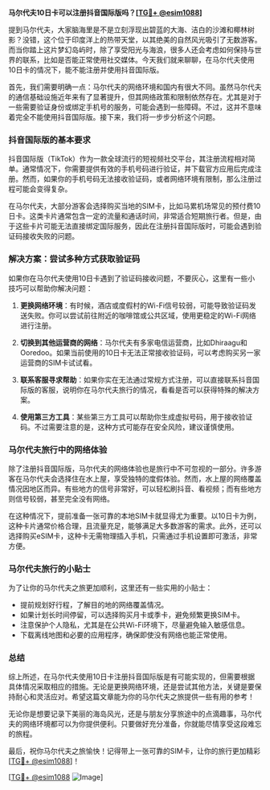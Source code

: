**马尔代夫10日卡可以注册抖音国际版吗？[[TG💪+ @esim1088](https://t.me/s/esim1088)]**

提到马尔代夫，大家脑海里是不是立刻浮现出碧蓝的大海、洁白的沙滩和椰林树影？没错，这个位于印度洋上的热带天堂，以其绝美的自然风光吸引了无数游客。而当你踏上这片梦幻岛屿时，除了享受阳光与海浪，很多人还会考虑如何保持与世界的联系，比如是否能正常使用社交媒体。今天我们就来聊聊，在马尔代夫使用10日卡的情况下，能不能注册并使用抖音国际版。

首先，我们需要明确一点：马尔代夫的网络环境和国内有很大不同。虽然马尔代夫的通信基础设施近年来有了显著提升，但其网络政策和限制依然存在。尤其是对于一些需要验证身份或绑定手机号的服务，可能会遇到一些障碍。不过，这并不意味着完全不能使用抖音国际版。接下来，我们将一步步分析这个问题。

### 抖音国际版的基本要求

抖音国际版（TikTok）作为一款全球流行的短视频社交平台，其注册流程相对简单。通常情况下，你需要提供有效的手机号码进行验证，并下载官方应用后完成注册。然而，如果你的手机号码无法接收验证码，或者网络环境有限制，那么注册过程可能会变得复杂。

在马尔代夫，大部分游客会选择购买当地的SIM卡，比如马累机场常见的预付费10日卡。这类卡片通常包含一定的流量和通话时间，非常适合短期旅行者。但是，由于这些卡片可能无法直接绑定国际服务，因此在注册抖音国际版时，可能会遇到验证码接收失败的问题。

### 解决方案：尝试多种方式获取验证码

如果你在马尔代夫使用10日卡遇到了验证码接收问题，不要灰心，这里有一些小技巧可以帮助你解决问题：

1. **更换网络环境**：有时候，酒店或度假村的Wi-Fi信号较弱，可能导致验证码发送失败。你可以尝试前往附近的咖啡馆或公共区域，使用更稳定的Wi-Fi网络进行注册。
   
2. **切换到其他运营商的网络**：马尔代夫有多家电信运营商，比如Dhiraagu和Ooredoo。如果当前使用的10日卡无法正常接收验证码，可以考虑购买另一家运营商的SIM卡试试看。

3. **联系客服寻求帮助**：如果你实在无法通过常规方式注册，可以直接联系抖音国际版的客服，说明你在马尔代夫旅行的情况，看看是否可以获得特殊的解决方案。

4. **使用第三方工具**：某些第三方工具可以帮助你生成虚拟号码，用于接收验证码。不过需要注意的是，这种方式可能存在安全风险，建议谨慎使用。

### 马尔代夫旅行中的网络体验

除了注册抖音国际版，马尔代夫的网络体验也是旅行中不可忽视的一部分。许多游客在马尔代夫会选择住在水上屋，享受独特的度假体验。然而，水上屋的网络覆盖情况因地区而异。有些地方的信号非常好，可以轻松刷抖音、看视频；而有些地方则信号较弱，甚至完全没有网络。

在这种情况下，提前准备一张可靠的本地SIM卡就显得尤为重要。以10日卡为例，这种卡片通常价格合理，且流量充足，能够满足大多数游客的需求。此外，还可以选择购买eSIM卡，这种卡无需物理插入手机，只需通过手机设置即可激活，非常方便。

### 马尔代夫旅行的小贴士

为了让你的马尔代夫之旅更加顺利，这里还有一些实用的小贴士：

- 提前规划好行程，了解目的地的网络覆盖情况。
- 如果计划长时间停留，可以选择购买月卡或季卡，避免频繁更换SIM卡。
- 注意保护个人隐私，尤其是在公共Wi-Fi环境下，尽量避免输入敏感信息。
- 下载离线地图和必要的应用程序，确保即使没有网络也能正常使用。

### 总结

综上所述，在马尔代夫使用10日卡注册抖音国际版是有可能实现的，但需要根据具体情况采取相应的措施。无论是更换网络环境，还是尝试其他方法，关键是要保持耐心和灵活应对。希望这篇文章能为你的马尔代夫之旅提供一些有用的参考！

无论你是想要记录下美丽的海岛风光，还是与朋友分享旅途中的点滴趣事，马尔代夫的网络环境都可以为你提供便利。只要做好充分准备，你就能尽情享受这段难忘的旅程。

最后，祝你马尔代夫之旅愉快！记得带上一张可靠的SIM卡，让你的旅行更加精彩[[TG💪+ @esim1088](https://t.me/s/esim1088)]！

[[TG💪+ @esim1088](https://t.me/s/esim1088) ![Image](https://i.postimg.cc/4NQfJmqS/Snipaste-2025-05-13-00-14-12.png)]
